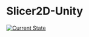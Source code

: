 # Slicer2D-Unity






[![Current State](http://i3.ytimg.com/vi/WF7z5waW-E4/maxresdefault.jpg)](https://youtu.be/WF7z5waW-E4)


